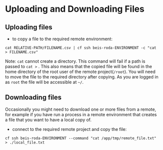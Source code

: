 # Uploading and Downloading Files

## Uploading files

- to copy a file to the required remote environment:

```
cat RELATIVE-PATH/FILENAME.csv | cf ssh beis-roda-ENVIRONMENT -c "cat > FILENAME.csv"
```

Note: `cat` cannot create a directory. This command will fail if a path is passed to `cat >` . This also means that the copied file will be found in the home directory of the root user of the remote project(`/root`). You will need to move the file to the required directory after copying. As you are logged in as `root` the file will be accessible at `~/`.

## Downloading files

Occasionally you might need to download one or more files from a remote, for example if you have run a process in a remote environment that creates a file that you want to have a local copy of. 

- connect to the required remote project and copy the file:
```
cf ssh beis-roda-ENVIRONMENT --command "cat /app/tmp/remote_file.txt" > ./local_file.txt
```
